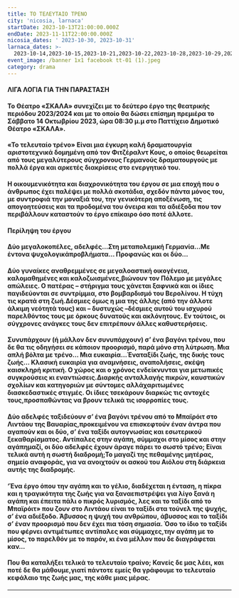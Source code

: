 ```yaml
---
title: ΤΟ ΤΕΛΕΥΤΑΙΟ ΤΡΕΝΟ
city: 'nicosia, larnaca'
startDate: 2023-10-13T21:00:00.000Z
endDate: 2023-11-11T22:00:00.000Z
nicosia_dates: ' 2023-10-30, 2023-10-31'
larnaca_dates: >-
  2023-10-14,2023-10-15,2023-10-21,2023-10-22,2023-10-28,2023-10-29,2023-11-04,2023-11-05,2023-11-11,2023-11-12,
event_image: /banner 1x1 facebook tt-01 (1).jpeg
category: drama
---
```


#### ΛΙΓΑ ΛΟΓΙΑ ΓΙΑ ΤΗΝ ΠΑΡΑΣΤΑΣΗ

#### Το Θέατρο «ΣΚΑΛΑ»	συνεχίζει με το δεύτερο έργο της θεατρικής περιόδου 2023/2024 και με το οποίο θα δώσει	επίσημη πρεμιέρα το Σάββατο 14 Οκτωβρίου 2023, ώρα 08:30 μ.μ	στο Παττίχειο Δημοτικό Θέατρο «ΣΚΑΛΑ».

#### «Το τελευταίο τρένο»	Είναι μια έγκυρη καλή δραματουργία αριστοτεχνικά δομημένη από τον Φιτζέραλντ	Κους, ο οποίος θεωρείται	από τους μεγαλύτερους	σύγχρονους	Γερμανούς δραματουργούς με πολλά έργα και αρκετές διακρίσεις στο ενεργητικό του.

#### Η οικουμενικότητα και διαχρονικότητα του έργου σε μια εποχή που ο άνθρωπος έχει παλέψει με πολλά σκοτάδια, σχεδόν πάντα μόνος του, με συντροφιά την μοναξιά του, την γενικότερη αποξένωση, τις απογοητεύσεις και τα προδομένα του όνειρα και τα αδιέξοδα που τον περιβάλλουν καταστούν το έργο επίκαιρο όσο ποτέ άλλοτε.

#### Περίληψη του έργου

#### Δύο μεγαλοκοπέλες,	αδελφές…Στη	μεταπολεμική	Γερμανία…Με	έντονα ψυχολογικάπροβλήματα… Προφανώς και οι δύο…

#### Δύο γυναίκες αναθρεμμένες σε μεγαλοαστική οικογένεια, καλομαθημένες και καλοζωισμένες,βιώνουν τον Πόλεμο με μεγάλες απώλειες. Ο πατέρας – στήριγμα τους χάνεται ξαφνικά και οι ίδιες παγιδεύονται σε συντρίμμια, στο βομβαρδισμό του Βερολίνου. Η τύχη τις κρατά στη ζωή.Δέσμιες όμως η μια της άλλης (από την άλλοτε άλκιμη νεότητά τους) και – δυστυχώς –δέσμιες αυτού του ισχυρού παρελθόντος τους με όρκους δυνατούς και ακλόνητους. Εν τούτοις, οι σύγχρονες ανάγκες τους δεν επιτρέπουν άλλες καθυστερήσεις.

#### Συνυπάρχουν (ή μάλλον δεν συνυπάρχουν) σ’ ένα βαγόνι τρένου, που δε θα τις οδηγήσει σε κάποιον προορισμό, παρά μόνο στη λύτρωση. Μια απλή βόλτα με τρένο… Μια ευκαιρία…Έναταξίδι ζωής, της δικής τους ζωής… Κλασική ευκαιρία για αναμνήσεις, αναπολήσεις, σκέψη καισκληρή κριτική. Ο χώρος και ο χρόνος ενδείκνυνται για μετωπικές συγκρούσεις κι εναντιώσεις.Διαρκής	ανταλλαγής	πικρών, καυστικών	σχολίων	και κατηγοριών	με σύντομες	αλλάχαριτωμένες	διασκεδαστικές	στιγμές.	Οι ίδιες τσεκάρουν	διαρκώς	τις αντοχές τους,προσπαθώντας να βρουν τελικά τις ισορροπίες τους.

#### Δύο αδελφές ταξιδεύουν σ’ ένα βαγόνι τρένου από το Μπαϊρόιτ στο Λιντάου της Βαυαρίας,προκειμένου να επισκεφτούν έναν άντρα που αγαπούν και οι δύο, σ’ ένα ταξίδι αυτογνωσίας και εσωτερικού ξεκαθαρίσματος. Αντίπαλες στην αγάπη, σύμμαχοι στο μίσος και στην αγάπη​μαζί, οι δύο αδελφές έχουν άραγε πάρει το σωστό τρένο; Είναι τελικά αυτή η σωστή διαδρομή;Το μαγαζί της πεθαμένης μητέρας, σημείο αναφοράς, για να ανοιχτούν οι ασκού του Αιόλου στη διάρκεια αυτής της διαδρομής.

#### ‘Ένα έργο όπου την αγάπη και το γέλιο, διαδέχεται η ένταση, η πίκρα και η τραγικότητα της ζωής για να ξαναεπιστρέψει για λίγο ξανά η αγάπη και έπειτα πάλι ο πικρός λυρισμός, λες και το ταξίδι από το Μπαϊρόιτ» που ζουν στο Λιντάου είναι το ταξίδι στα τούνελ της ψυχής, σ’ ένα αδιέξοδο. Άβυσσος η ψυχή του ανθρώπου, άβυσσος και το ταξίδι σ’ έναν προορισμό που δεν έχει πια τόση σημασία. Όσο το ίδιο το ταξίδι που φέρνει αντιμέτωπες αντίπαλες και σύμμαχες,την αγάπη με το μίσος, το παρελθόν με το παρόν, κι ένα μέλλον που δε διαγράφεται καν…

#### Που θα καταλήξει τελικά το τελευταίο τραίνο; Κανείς δε μας λέει, και ποτέ δε θα μάθουμε,γιατί πάντοτε εμείς θα γράφουμε το τελευταίο κεφάλαιο της ζωής μας, της κάθε μιας μέρας.

***

####
